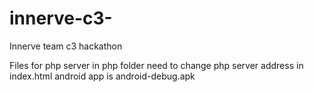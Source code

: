 # innerve-c3-
Innerve team c3 hackathon

Files for php server in php folder
need to change php server address in index.html
android app is android-debug.apk
